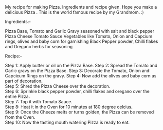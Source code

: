 My recipe for making Pizza.
Ingredients and recipe given.
Hope you make a delicious Pizza .
This is the world famous recipe by my Grandmom.
:)

Ingredients:-

Pizza Base,
Tomato and Garlic Gravy seasoned with salt and black pepper
Pizza Cheese
Tomato Sauce
Vegetables like Tomato, Onion and Capcium rings, olives and baby corn for garnishing
Black Pepper powder, Chilli flakes and Oregano herbs for seasoning

Recipe:-

Step 1: Apply butter or oil on the Pizza Base.                                                                                                                                                                                    Step 2: Spread the Tomato and Garlic gravy on the Pizza Base.                                                                                                                                                                                                                                                                                                                                                                                                                                                                                                                                                                                                                                                              Step 3: Decorate the Tomato, Onion and Capcicum Rings on the gravy.                                                                                                                                                                                                             Step 4: Now add the olives and baby corn as part of decoration.                                                                                                                                                                                                                                                                                                                                                                                                                                                 
Step 5: Shred the Pizza Cheese over the decoration.                                                                                                                                                                             
Step 6: Sprinkle black pepper powder, chilli flakes and oregano over the entire     Pizza.                                                                                                                                                                                    
Step 7: Top it with Tomato Sauce.                                                                                                                                                                                                                                                           
Step 8: Heat it in the Oven for 10 minutes at 180 degree celcius.                                                                                                                                                                                 
Step 9: Once the Cheeze melts or turns golden, the Pizza can be removed from the Oven.                                                                                                                                                                                   
Step 10: Now the tasting mouth watering  Pizza is ready to eat. 